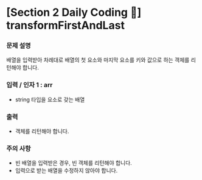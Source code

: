 # [Section 2 Daily Coding 🌟] transformFirstAndLast

### 문제 설명

<p>배열을 입력받아 차례대로 배열의 첫 요소와 마지막 요소를 키와 값으로 하는 객체를 리턴해야 합니다.</p>

### 입력 / 인자 1 : arr

 <ul>
    <li>string 타입을 요소로 갖는 배열</li>
 </ul>

### 출력

 <ul>
    <li>객체를 리턴해야 합니다.</li>
 </ul>

### 주의 사항

  <ul>
    <li>빈 배열을 입력받은 경우, 빈 객체를 리턴해야 합니다.</li>
    <li>입력으로 받는 배열을 수정하지 않아야 합니다.</li>
 </ul>
